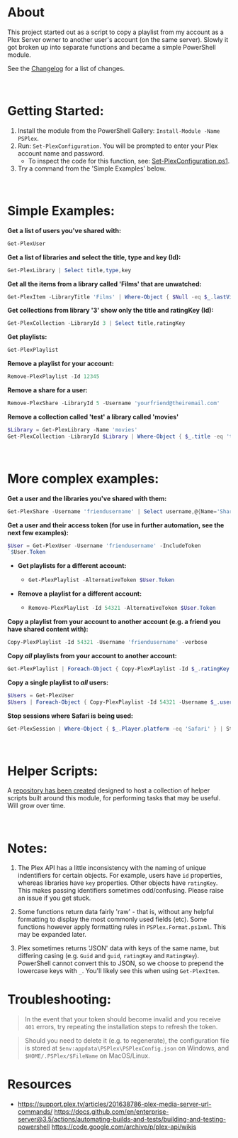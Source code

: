 # About

This project started out as a script to copy a playlist from my account as a Plex Server owner to another user's account (on the same server). Slowly it got broken up into separate functions and became a simple PowerShell module.

See the [Changelog](CHANGELOG.md) for a list of changes.

<br>

# Getting Started:

1. Install the module from the PowerShell Gallery: `Install-Module -Name PSPlex`.
2. Run: `Set-PlexConfiguration`. You will be prompted to enter your Plex account name and password.
    * To inspect the code for this function, see: [Set-PlexConfiguration.ps1](/Source/Public/Set-PlexConfiguration.ps1).
3. Try a command from the 'Simple Examples' below.

<br>

# Simple Examples:

**Get a list of users you've shared with:**

```powershell
Get-PlexUser
```

**Get a list of libraries and select the title, type and key (Id):**

```powershell
Get-PlexLibrary | Select title,type,key
```

**Get all the items from a library called 'Films' that are unwatched:**

```powershell
Get-PlexItem -LibraryTitle 'Films' | Where-Object { $Null -eq $_.lastViewedAt }
```
**Get collections from library '3' show only the title and ratingKey (Id):**

```powershell
Get-PlexCollection -LibraryId 3 | Select title,ratingKey
```

**Get playlists:**

```powershell
Get-PlexPlaylist
```

**Remove a playlist for your account:**

```powershell
Remove-PlexPlaylist -Id 12345
```

**Remove a share for a user:**

```powershell
Remove-PlexShare -LibraryId 5 -Username 'yourfriend@theiremail.com'
```

**Remove a collection called 'test' a library called 'movies'**
```powershell
$Library = Get-PlexLibrary -Name 'movies'
Get-PlexCollection -LibraryId $Library | Where-Object { $_.title -eq 'test' } | Select -Expand ratingKey | Remove-PlexCollection
```

<br>

# More complex examples:

**Get a user and the libraries you've shared with them:**

```powershell
Get-PlexShare -Username 'friendusername' | Select username,@{Name='Shared';Expression={$_.Section | Where-Object { $_.Shared -eq 1 } | Select -Expand Title }}
```

**Get a user and their access token (for use in further automation, see the next few examples):**

```powershell
$User = Get-PlexUser -Username 'friendusername' -IncludeToken
`$User.Token
```

  * **Get playlists for a different account:**

    * ```powershell
      Get-PlexPlaylist -AlternativeToken $User.Token
      ```

  * **Remove a playlist for a different account:**

    * ```powershell
      Remove-PlexPlaylist -Id 54321 -AlternativeToken $User.Token
      ```

**Copy a playlist from your account to another account (e.g. a friend you have shared content with):**

```powershell
Copy-PlexPlaylist -Id 54321 -Username 'friendusername' -verbose
```

**Copy *all* playlists from your account to another account:**

```powershell
Get-PlexPlaylist | Foreach-Object { Copy-PlexPlaylist -Id $_.ratingKey -Username 'friendusername' }
```

**Copy a single playlist to *all* users:**

```powershell
$Users = Get-PlexUser
$Users | Foreach-Object { Copy-PlexPlaylist -Id 54321 -Username $_.username }
```

**Stop sessions where Safari is being used:**

```powershell
Get-PlexSession | Where-Object { $_.Player.platform -eq 'Safari' } | Stop-PlexSession -Reason 'Use a better browser'
```

<br>

# Helper Scripts:

A [repository has been created](https://github.com/robinmalik/PSPlexHelperScripts) designed to host a collection of helper scripts built around this module, for performing tasks that may be useful. Will grow over time.


<br>

# Notes:

1. The Plex API has a little inconsistency with the naming of unique indentifiers for certain objects. For example, users have `id` properties, whereas libraries have `key` properties. Other objects have `ratingKey`. This makes passing identifiers sometimes odd/confusing. Please raise an issue if you get stuck.

2. Some functions return data fairly 'raw' - that is, without any helpful formatting to display the most commonly used fields (etc). Some functions however apply formatting rules in `PSPlex.Format.ps1xml`. This may be expanded later.

3. Plex sometimes returns 'JSON' data with keys of the same name, but differing casing (e.g. `Guid` and `guid`, `ratingKey` and `RatingKey`). PowerShell cannot convert this to JSON, so we choose to prepend the lowercase keys with `_`. You'll likely see this when using `Get-PlexItem`.


# Troubleshooting:

> In the event that your token should become invalid and you receive `401` errors, try repeating the installation steps to refresh the token.

> Should you need to delete it (e.g. to regenerate), the configuration file is stored at `$env:appdata\PSPlex\PSPlexConfig.json` on Windows, and `$HOME/.PSPlex/$FileName` on MacOS/Linux.

# Resources

* https://support.plex.tv/articles/201638786-plex-media-server-url-commands/
https://docs.github.com/en/enterprise-server@3.5/actions/automating-builds-and-tests/building-and-testing-powershell
https://code.google.com/archive/p/plex-api/wikis